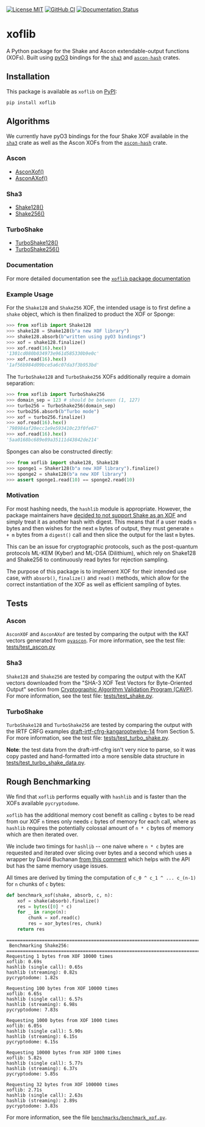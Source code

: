 [![License MIT](https://img.shields.io/badge/License-MIT-brightgreen.svg)](https://github.com/GiacomoPope/xoflib/blob/main/LICENSE)
[![GitHub CI](https://github.com/GiacomoPope/xoflib/actions/workflows/CI.yml/badge.svg?branch=main)](https://github.com/GiacomoPope/xoflib/actions/workflows/CI.yml)
[![Documentation Status](https://readthedocs.org/projects/xoflib/badge/?version=latest)](https://xoflib.readthedocs.io/en/latest/?badge=latest)

# xoflib

A Python package for the Shake and Ascon extendable-output functions (XOFs). Built using
[pyO3](https://github.com/PyO3/pyo3) bindings for the
[`sha3`](https://docs.rs/sha3/latest/sha3/) and [`ascon-hash`](https://crates.io/crates/ascon-hash) crates.

## Installation

This package is available as `xoflib` on
[PyPI](https://pypi.org/project/xoflib/):

```
pip install xoflib
```

## Algorithms

We currently have pyO3 bindings for the four Shake XOF available in the [`sha3`](https://crates.io/crates/sha3) crate as well as the Ascon XOFs from the [`ascon-hash`](https://crates.io/crates/ascon-hash) crate.

### Ascon

- [AsconXof()](https://xoflib.readthedocs.io/en/stable/xoflib.html#xoflib.AsconXof)
- [AsconAXof()](https://xoflib.readthedocs.io/en/stable/xoflib.html#xoflib.AsconAXof)

### Sha3

- [Shake128()](https://xoflib.readthedocs.io/en/stable/xoflib.html#xoflib.Shake128)
- [Shake256()](https://xoflib.readthedocs.io/en/stable/xoflib.html#xoflib.Shake256)

### TurboShake

- [TurboShake128()](https://xoflib.readthedocs.io/en/stable/xoflib.html#xoflib.TurboShake128)
- [TurboShake256()](https://xoflib.readthedocs.io/en/stable/xoflib.html#xoflib.TurboShake256)

### Documentation

For more detailed documentation see the [`xoflib` package documentation](https://xoflib.readthedocs.io/en/stable/xoflib.html)

### Example Usage

For the `Shake128` and `Shake256` XOF, the intended usage is to first define a `shake` object, which is then finalized to product the XOF or Sponge:

```py
>>> from xoflib import Shake128
>>> shake128 = Shake128(b"a new XOF library")
>>> shake128.absorb(b"written using pyO3 bindings")
>>> xof = shake128.finalize()
>>> xof.read(16).hex()
'1301cd080b034973e961d585330b9e0c'
>>> xof.read(16).hex()
'1af56b984d09bce5a6c07da3f3b953bd'
```

The `TurboShake128` and `TurboShake256` XOFs additionally require a domain separation:

```py
>>> from xoflib import TurboShake256
>>> domain_sep = 123 # should be between (1, 127)
>>> turbo256 = TurboShake256(domain_sep)
>>> turbo256.absorb(b"Turbo mode")
>>> xof = turbo256.finalize()
>>> xof.read(16).hex()
'798984af20ecc1e9e593410c23f0fe67'
>>> xof.read(16).hex()
'5aa0168bc689e89a35111d43842de214'
```

Sponges can also be constructed directly:

```py
>>> from xoflib import shake128, Shake128
>>> sponge1 = Shaker128(b"a new XOF library").finalize()
>>> sponge2 = shake128(b"a new XOF library")
>>> assert sponge1.read(10) == sponge2.read(10)
```

### Motivation

For most hashing needs, the `hashlib` module is appropriate. However, the
package maintainers have 
[decided to not support Shake as an XOF](https://github.com/python/cpython/issues/82198) 
and simply treat it as another hash with digest. This means that if a user reads
`n` bytes and then wishes for the next `m` bytes of output, they must generate
`n + m` bytes from a `digest()` call and then slice the output for the last `m`
bytes.

This can be an issue for cryptographic protocols, such as the post-quantum
protocols ML-KEM (Kyber) and ML-DSA (Dilithium), which rely on Shake128 and
Shake256 to continuously read bytes for rejection sampling.

The purpose of this package is to implement XOF for their intended use case, with `absorb()`, `finalize()` and `read()` methods, which allow for the correct instantiation of the XOF as well as efficient sampling of bytes.

## Tests

### Ascon

`AsconXOF` and `AsconAXof` are tested by comparing the output with the KAT vectors generated from [`pyascon`](https://github.com/meichlseder/pyascon). For more information, see the test file: [tests/test_ascon.py](https://github.com/GiacomoPope/xoflib/blob/main/tests/test_ascon.py)

### Sha3

`Shake128` and `Shake256` are tested by comparing the output with the KAT vectors downloaded from the "SHA-3 XOF Test Vectors for Byte-Oriented Output" section from [Cryptographic Algorithm Validation Program (CAVP)](https://csrc.nist.gov/projects/cryptographic-algorithm-validation-program/secure-hashing). For more information, see the test file: [tests/test_shake.py](https://github.com/GiacomoPope/xoflib/blob/main/tests/test_shake.py).

### TurboShake

`TurboShake128` and `TurboShake256` are tested by comparing the output with
the IRTF CRFG examples [draft-irtf-cfrg-kangarootwelve-14](https://datatracker.ietf.org/doc/draft-irtf-cfrg-kangarootwelve/) from Section 5.
For more information, see the test file:
[tests/test_turbo_shake.py](https://github.com/GiacomoPope/xoflib/blob/main/tests/test_turbo_shake.py).

**Note**: the test data from the draft-irtf-cfrg isn't very nice to parse, so it was copy pasted and hand-formatted into a more sensible data structure in 
[tests/test_turbo_shake_data.py](https://github.com/GiacomoPope/xoflib/blob/main/tests/test_turbo_shake_data.py).

## Rough Benchmarking

We find that `xoflib` performs equally with `hashlib` and is faster than the XOFs available `pycryptodome`.

`xoflib` has the additional memory cost benefit as calling `c` bytes to be read from our XOF `n` times only needs `c` bytes of memory for each call, where as `hashlib` requires the potentially colossal amount of `n * c` bytes of memory which are then iterated over.

We include two timings for `hashlib` -- one naive where `n * c` bytes are requested and iterated over slicing over bytes and a second which uses a wrapper by David Buchanan
[from this comment](https://github.com/pyca/cryptography/issues/9185#issuecomment-1868518432) which helps with the API but has the same memory usage issues.

All times are derived by timing the computation of `c_0 ^ c_1 ^ ... c_(n-1)` for `n` chunks of `c` bytes:

```py
def benchmark_xof(shake, absorb, c, n):
    xof = shake(absorb).finalize()
    res = bytes([0] * c)
    for _ in range(n):
        chunk = xof.read(c)
        res = xor_bytes(res, chunk)
    return res
```

```
================================================================================
 Benchmarking Shake256: 
================================================================================
Requesting 1 bytes from XOF 10000 times
xoflib: 0.69s
hashlib (single call): 0.65s
hashlib (streaming): 0.82s
pycryptodome: 1.82s

Requesting 100 bytes from XOF 10000 times
xoflib: 6.65s
hashlib (single call): 6.57s
hashlib (streaming): 6.98s
pycryptodome: 7.83s

Requesting 1000 bytes from XOF 1000 times
xoflib: 6.05s
hashlib (single call): 5.90s
hashlib (streaming): 6.15s
pycryptodome: 6.15s

Requesting 10000 bytes from XOF 1000 times
xoflib: 5.82s
hashlib (single call): 5.77s
hashlib (streaming): 6.37s
pycryptodome: 5.85s

Requesting 32 bytes from XOF 100000 times
xoflib: 2.71s
hashlib (single call): 2.63s
hashlib (streaming): 2.89s
pycryptodome: 3.83s
```

For more information, see the file [`benchmarks/benchmark_xof.py`](https://github.com/GiacomoPope/xoflib/blob/main/benchmarks/benchmark_xof.py).
